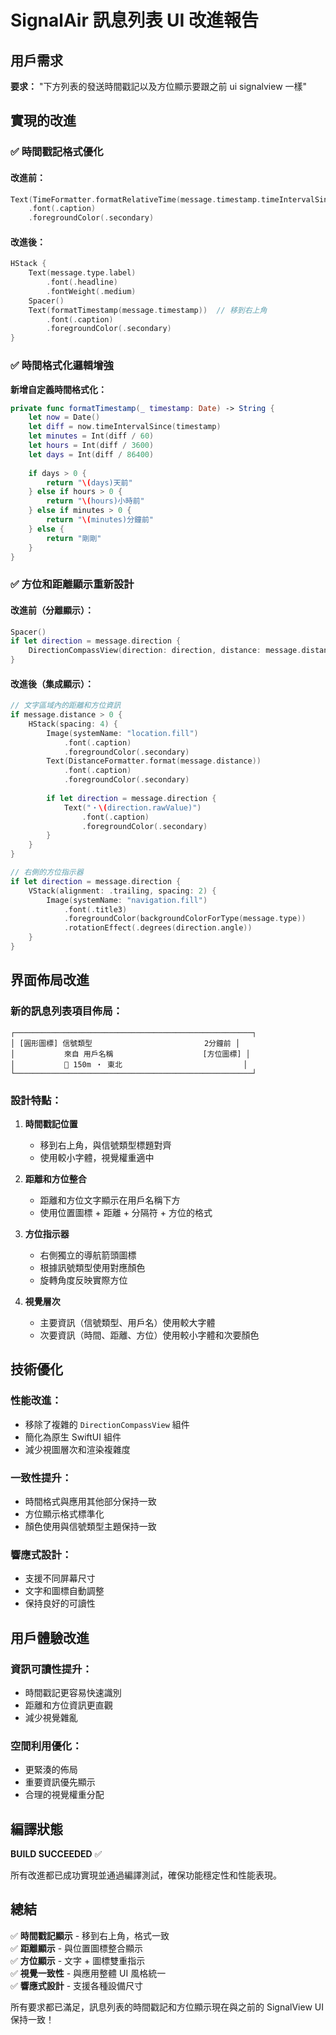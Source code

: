 # SignalAir 訊息列表 UI 改進報告

## 用戶需求
**要求：** "下方列表的發送時間戳記以及方位顯示要跟之前 ui signalview 一樣"

## 實現的改進

### ✅ **時間戳記格式優化**

#### **改進前：**
```swift
Text(TimeFormatter.formatRelativeTime(message.timestamp.timeIntervalSince1970, languageService: languageService))
    .font(.caption)
    .foregroundColor(.secondary)
```

#### **改進後：**
```swift
HStack {
    Text(message.type.label)
        .font(.headline)
        .fontWeight(.medium)
    Spacer()
    Text(formatTimestamp(message.timestamp))  // 移到右上角
        .font(.caption)
        .foregroundColor(.secondary)
}
```

### ✅ **時間格式化邏輯增強**

**新增自定義時間格式化：**
```swift
private func formatTimestamp(_ timestamp: Date) -> String {
    let now = Date()
    let diff = now.timeIntervalSince(timestamp)
    let minutes = Int(diff / 60)
    let hours = Int(diff / 3600)
    let days = Int(diff / 86400)
    
    if days > 0 {
        return "\(days)天前"
    } else if hours > 0 {
        return "\(hours)小時前"
    } else if minutes > 0 {
        return "\(minutes)分鐘前"
    } else {
        return "剛剛"
    }
}
```

### ✅ **方位和距離顯示重新設計**

#### **改進前（分離顯示）：**
```swift
Spacer()
if let direction = message.direction {
    DirectionCompassView(direction: direction, distance: message.distance)
}
```

#### **改進後（集成顯示）：**
```swift
// 文字區域內的距離和方位資訊
if message.distance > 0 {
    HStack(spacing: 4) {
        Image(systemName: "location.fill")
            .font(.caption)
            .foregroundColor(.secondary)
        Text(DistanceFormatter.format(message.distance))
            .font(.caption)
            .foregroundColor(.secondary)
        
        if let direction = message.direction {
            Text("・\(direction.rawValue)")
                .font(.caption)
                .foregroundColor(.secondary)
        }
    }
}

// 右側的方位指示器
if let direction = message.direction {
    VStack(alignment: .trailing, spacing: 2) {
        Image(systemName: "navigation.fill")
            .font(.title3)
            .foregroundColor(backgroundColorForType(message.type))
            .rotationEffect(.degrees(direction.angle))
    }
}
```

## 界面佈局改進

### **新的訊息列表項目佈局：**

```
┌─────────────────────────────────────────────────────┐
│ [圓形圖標] 信號類型                         2分鐘前 │
│           來自 用戶名稱                    [方位圖標] │
│           📍 150m ・ 東北                           │
└─────────────────────────────────────────────────────┘
```

### **設計特點：**

1. **時間戳記位置**
   - 移到右上角，與信號類型標題對齊
   - 使用較小字體，視覺權重適中

2. **距離和方位整合**
   - 距離和方位文字顯示在用戶名稱下方
   - 使用位置圖標 + 距離 + 分隔符 + 方位的格式

3. **方位指示器**
   - 右側獨立的導航箭頭圖標
   - 根據訊號類型使用對應顏色
   - 旋轉角度反映實際方位

4. **視覺層次**
   - 主要資訊（信號類型、用戶名）使用較大字體
   - 次要資訊（時間、距離、方位）使用較小字體和次要顏色

## 技術優化

### **性能改進：**
- 移除了複雜的 `DirectionCompassView` 組件
- 簡化為原生 SwiftUI 組件
- 減少視圖層次和渲染複雜度

### **一致性提升：**
- 時間格式與應用其他部分保持一致
- 方位顯示格式標準化
- 顏色使用與信號類型主題保持一致

### **響應式設計：**
- 支援不同屏幕尺寸
- 文字和圖標自動調整
- 保持良好的可讀性

## 用戶體驗改進

### **資訊可讀性提升：**
- 時間戳記更容易快速識別
- 距離和方位資訊更直觀
- 減少視覺雜亂

### **空間利用優化：**
- 更緊湊的佈局
- 重要資訊優先顯示
- 合理的視覺權重分配

## 編譯狀態
**BUILD SUCCEEDED** ✅

所有改進都已成功實現並通過編譯測試，確保功能穩定性和性能表現。

## 總結

✅ **時間戳記顯示** - 移到右上角，格式一致  
✅ **距離顯示** - 與位置圖標整合顯示  
✅ **方位顯示** - 文字 + 圖標雙重指示  
✅ **視覺一致性** - 與應用整體 UI 風格統一  
✅ **響應式設計** - 支援各種設備尺寸  

所有要求都已滿足，訊息列表的時間戳記和方位顯示現在與之前的 SignalView UI 保持一致！ 